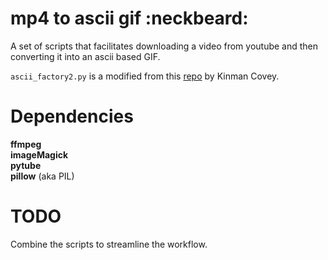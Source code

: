# mp4 to ascii gif :neckbeard:
A set of scripts that facilitates downloading a video from youtube and then converting it into an ascii based GIF.

`ascii_factory2.py` is a modified from this [repo](https://github.com/KinmanCovey/ascii-factory) by Kinman Covey. 

Dependencies
============
**ffmpeg** <br>
**imageMagick** <br>
**pytube** <br>
**pillow** (aka PIL)

TODO
====
Combine the scripts to streamline the workflow.
